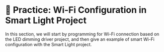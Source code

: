 # 🧐 Practice: Wi-Fi Configuration in Smart Light Project
In this section, we will start by programming for Wi-Fi connection based
on the LED dimming driver project, and then give an example of smart
Wi-Fi configuration with the Smart Light project.